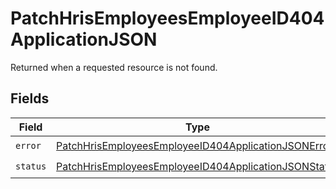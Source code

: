 # PatchHrisEmployeesEmployeeID404ApplicationJSON

Returned when a requested resource is not found.


## Fields

| Field                                                                                                                                   | Type                                                                                                                                    | Required                                                                                                                                | Description                                                                                                                             |
| --------------------------------------------------------------------------------------------------------------------------------------- | --------------------------------------------------------------------------------------------------------------------------------------- | --------------------------------------------------------------------------------------------------------------------------------------- | --------------------------------------------------------------------------------------------------------------------------------------- |
| `error`                                                                                                                                 | [PatchHrisEmployeesEmployeeID404ApplicationJSONError](../../models/operations/patchhrisemployeesemployeeid404applicationjsonerror.md)   | :heavy_check_mark:                                                                                                                      | N/A                                                                                                                                     |
| `status`                                                                                                                                | [PatchHrisEmployeesEmployeeID404ApplicationJSONStatus](../../models/operations/patchhrisemployeesemployeeid404applicationjsonstatus.md) | :heavy_check_mark:                                                                                                                      | N/A                                                                                                                                     |